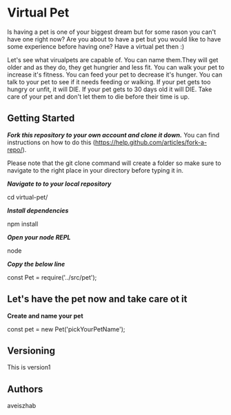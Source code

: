 # Virtual Pet
Is having a pet is one of your biggest dream but for some rason you can't have one right now? Are you about to have a pet but you would like to have some experience before having one? Have a virtual pet then :)

Let's see what virualpets are capable of. You can name them.They will get older and as they do, they get hungrier and less fit. You can walk your pet to increase it's fitness. You can feed your pet to decrease it's hunger. You can talk to your pet to see if it needs feeding or walking. If your pet gets too hungry or unfit, it will DIE. If your pet gets to 30 days old it will DIE. Take care of your pet and don't let them to die before their time is up.

## Getting Started

***Fork this repository to your own account and clone it down.***
 You can find instructions on how to do this (https://help.github.com/articles/fork-a-repo/). 

 Please note that the git clone command will create a folder so make sure to navigate to the right place in your directory before typing it in.

***Navigate to to your local repository***

cd virtual-pet/

***Install dependencies***

npm install

***Open your node REPL***

node

***Copy the below line***

const Pet = require('../src/pet');


## Let's have the pet now and take care ot it
**Create and name your pet**

const pet = new Pet('pickYourPetName');



## Versioning

This is version1

## Authors

aveiszhab